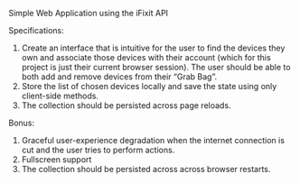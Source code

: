 Simple Web Application using the iFixit API

Specifications:
   1. Create an interface that is intuitive for the user to find the devices they own and associate those devices with their account (which for this project is just their current browser session). The user should be able to both add and remove devices from their “Grab Bag”.
   2. Store the list of chosen devices locally and save the state using only client-side methods.
   3. The collection should be persisted across page reloads.

Bonus:
   1. Graceful user-experience degradation when the internet connection is cut and the user tries to perform actions.
   2. Fullscreen support
   3. The collection should be persisted across across browser restarts.